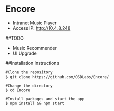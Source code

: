 # Encore
* Intranet Music Player
* Access IP: http://10.4.8.248

##TODO
* Music Recommender
* UI Upgrade

##Installation Instructions
```
#Clone the repository
$ git clone https://github.com/OSDLabs/Encore/

#Change the directory
$ cd Encore

#Install packages and start the app
$ npm install && npm start

```
